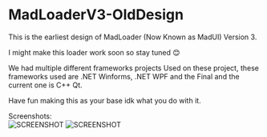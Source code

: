 # MadLoaderV3-OldDesign
This is the earliest design of MadLoader (Now Known as MadUI) Version 3.

I might make this loader work soon so stay tuned 😊

We had multiple different frameworks projects Used on these project, these frameworks used are .NET Winforms, .NET WPF and the Final and the current one is C++ Qt.

Have fun making this as your base idk what you do with it.

Screenshots: 
<br>
![SCREENSHOT](https://cdn.discordapp.com/attachments/1012122370925920278/1012122399795314739/unknown.png)
![SCREENSHOT](https://cdn.discordapp.com/attachments/1012122370925920278/1012122430447304745/unknown.png)
